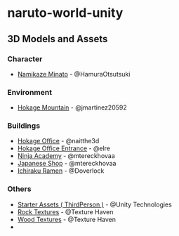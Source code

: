 # naruto-world-unity

## 3D Models and Assets

### Character
* [Namikaze Minato](https://hub.vroid.com/characters/1723264462098099129/models/8770144268432617590) - @HamuraOtsutsuki

### Environment
* [Hokage Mountain](https://sketchfab.com/3d-models/six-hokage-mountain-c9cc3357a6ee46c2bff49c94e409fa99) - @jmartinez20592

### Buildings

* [Hokage Office](https://www.cgtrader.com/free-3d-models/various/various-models/hokage-base) - @naitthe3d
* [Hokage Office Entrance](https://sketchfab.com/3d-models/hokage-office-07512299acb64f40a4b36d63286de7cf) - @elre
* [Ninja Academy](https://www.cgtrader.com/free-3d-models/exterior/house/naruto-ninja-academy) - @mtereckhovaa
* [Japanese Shop](https://www.cgtrader.com/free-3d-models/exterior/house/japanese-house-d19a92c2-0540-4b8c-8a71-adda416cb637) - @mtereckhovaa
* [Ichiraku Ramen](https://sketchfab.com/3d-models/ichiraku-ramen-naruto-c57a7c0bdca4446aade5241cc621f56e) - @Doverlock

### Others
* [Starter Assets ( ThirdPerson )](https://assetstore.unity.com/packages/essentials/starter-assets-thirdperson-updates-in-new-charactercontroller-pa-196526?locale=ja-JP) - @Unity Technologies
* [Rock Textures](https://assetstore.unity.com/packages/2d/textures-materials/rock-textures-4k-179128) - @Texture Haven
* [Wood Textures](https://assetstore.unity.com/packages/2d/textures-materials/wood-textures-4k-179233) - @Texture Haven
* 